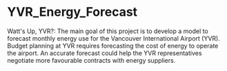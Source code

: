 # YVR_Energy_Forecast
Watt's Up, YVR?: The main goal of this project is to develop a model to forecast monthly energy use for the Vancouver International Airport (YVR).  Budget planning at YVR requires forecasting the cost of energy to operate the airport. An accurate forecast could help the YVR representatives negotiate more favourable contracts with energy suppliers.
